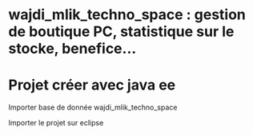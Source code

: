 # wajdi_mlik_techno_space : gestion de boutique PC, statistique sur le stocke, benefice...

# Projet créer avec java ee

Importer base de donnée wajdi_mlik_techno_space

Importer le projet sur eclipse

